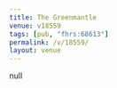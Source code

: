 ```yaml
---
title: The Greenmantle
venue: v18559
tags: [pub, "fhrs:68613"]
permalink: /v/18559/
layout: venue
---
```

null